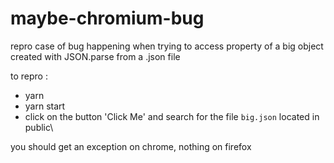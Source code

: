 # maybe-chromium-bug
repro case of bug happening when trying to access property of a big object created with JSON.parse from a .json file

to repro :
- yarn
- yarn start
- click on the button 'Click Me' and search for the file `big.json` located in public\

you should get an exception on chrome, nothing on firefox
